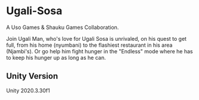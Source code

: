# Ugali-Sosa

A Uso Games & Shauku Games Collaboration.

Join Ugali Man, who's love for Ugali Sosa is unrivaled, on his quest to get full, from his home (nyumbani)  to the flashiest restaurant in his area (Njambi's). 
Or go help him fight hunger in the "Endless" mode where he has to keep his hunger up as long as he can.

## Unity Version

Unity 2020.3.30f1


